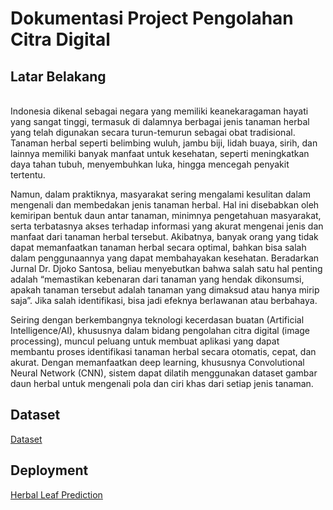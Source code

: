 # Dokumentasi Project Pengolahan Citra Digital

## Latar Belakang
<br>Indonesia dikenal sebagai negara yang memiliki keanekaragaman hayati yang sangat tinggi, termasuk di dalamnya berbagai jenis tanaman herbal yang telah digunakan secara turun-temurun sebagai obat tradisional. Tanaman herbal seperti belimbing wuluh, jambu biji, lidah buaya, sirih, dan lainnya memiliki banyak manfaat untuk kesehatan, seperti meningkatkan daya tahan tubuh, menyembuhkan luka, hingga mencegah penyakit tertentu.

Namun, dalam praktiknya, masyarakat sering mengalami kesulitan dalam mengenali dan membedakan jenis tanaman herbal. Hal ini disebabkan oleh kemiripan bentuk daun antar tanaman, minimnya pengetahuan masyarakat, serta terbatasnya akses terhadap informasi yang akurat mengenai jenis dan manfaat dari tanaman herbal tersebut. Akibatnya, banyak orang yang tidak dapat memanfaatkan tanaman herbal secara optimal, bahkan bisa salah dalam penggunaannya yang dapat membahayakan kesehatan. Beradarkan Jurnal Dr. Djoko Santosa, beliau menyebutkan bahwa salah satu hal penting adalah “memastikan kebenaran dari tanaman yang hendak dikonsumsi, apakah tanaman tersebut adalah tanaman yang dimaksud atau hanya mirip saja”. Jika salah identifikasi, bisa jadi efeknya berlawanan atau berbahaya.

Seiring dengan berkembangnya teknologi kecerdasan buatan (Artificial Intelligence/AI), khususnya dalam bidang pengolahan citra digital (image processing), muncul peluang untuk membuat aplikasi yang dapat membantu proses identifikasi tanaman herbal secara otomatis, cepat, dan akurat. Dengan memanfaatkan deep learning, khususnya Convolutional Neural Network (CNN), sistem dapat dilatih menggunakan dataset gambar daun herbal untuk mengenali pola dan ciri khas dari setiap jenis tanaman.
<br>

## Dataset

[Dataset](https://data.mendeley.com/datasets/s82j8dh4rr/1)

## Deployment
[Herbal Leaf Prediction](https://herbal-leaf.streamlit.app/)

